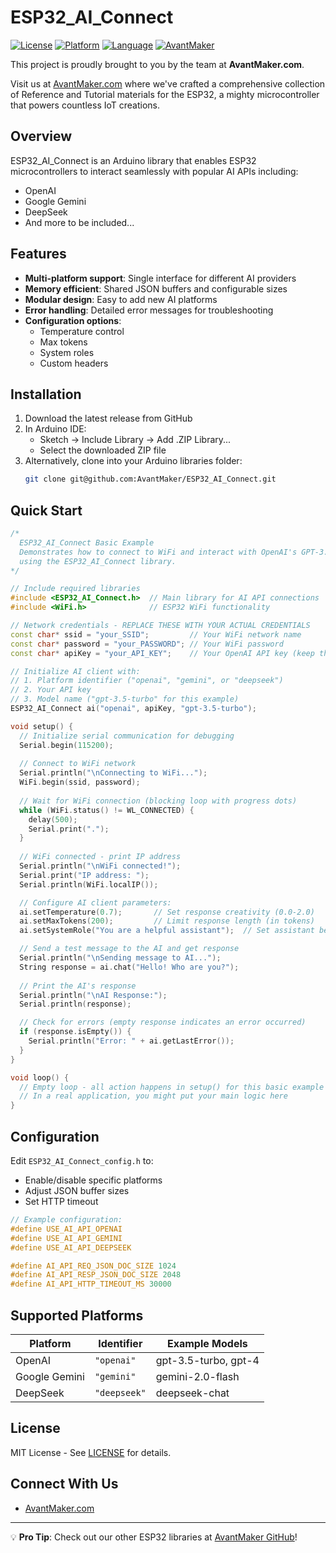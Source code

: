 # ESP32_AI_Connect

[![License](https://img.shields.io/badge/License-MIT-yellow.svg)](https://opensource.org/licenses/MIT)
[![Platform](https://img.shields.io/badge/Platform-ESP32-blue.svg)](https://www.espressif.com/en/products/socs/esp32)
[![Language](https://img.shields.io/badge/Language-Arduino-teal.svg)](https://www.arduino.cc/)
[![AvantMaker](https://img.shields.io/badge/By-AvantMaker-red.svg)](https://www.avantmaker.com)

This project is proudly brought to you by the team at **AvantMaker.com**.

Visit us at [AvantMaker.com](https://www.avantmaker.com) where we've crafted a comprehensive collection of Reference and Tutorial materials for the ESP32, a mighty microcontroller that powers countless IoT creations.

## Overview

ESP32_AI_Connect is an Arduino library that enables ESP32 microcontrollers to interact seamlessly with popular AI APIs including:
- OpenAI
- Google Gemini
- DeepSeek
- And more to be included...

## Features

- **Multi-platform support**: Single interface for different AI providers
- **Memory efficient**: Shared JSON buffers and configurable sizes
- **Modular design**: Easy to add new AI platforms
- **Error handling**: Detailed error messages for troubleshooting
- **Configuration options**: 
  - Temperature control
  - Max tokens
  - System roles
  - Custom headers

## Installation

1. Download the latest release from GitHub
2. In Arduino IDE:
   - Sketch → Include Library → Add .ZIP Library...
   - Select the downloaded ZIP file
3. Alternatively, clone into your Arduino libraries folder:
   ```bash
   git clone git@github.com:AvantMaker/ESP32_AI_Connect.git
   ```

## Quick Start

```cpp
/*
  ESP32_AI_Connect Basic Example
  Demonstrates how to connect to WiFi and interact with OpenAI's GPT-3.5-turbo model
  using the ESP32_AI_Connect library.
*/

// Include required libraries
#include <ESP32_AI_Connect.h>  // Main library for AI API connections
#include <WiFi.h>              // ESP32 WiFi functionality

// Network credentials - REPLACE THESE WITH YOUR ACTUAL CREDENTIALS
const char* ssid = "your_SSID";         // Your WiFi network name
const char* password = "your_PASSWORD"; // Your WiFi password
const char* apiKey = "your_API_KEY";    // Your OpenAI API key (keep this secure!)

// Initialize AI client with:
// 1. Platform identifier ("openai", "gemini", or "deepseek")
// 2. Your API key
// 3. Model name ("gpt-3.5-turbo" for this example)
ESP32_AI_Connect ai("openai", apiKey, "gpt-3.5-turbo");

void setup() {
  // Initialize serial communication for debugging
  Serial.begin(115200);
  
  // Connect to WiFi network
  Serial.println("\nConnecting to WiFi...");
  WiFi.begin(ssid, password);
  
  // Wait for WiFi connection (blocking loop with progress dots)
  while (WiFi.status() != WL_CONNECTED) {
    delay(500);
    Serial.print(".");
  }
  
  // WiFi connected - print IP address
  Serial.println("\nWiFi connected!");
  Serial.print("IP address: ");
  Serial.println(WiFi.localIP());

  // Configure AI client parameters:
  ai.setTemperature(0.7);       // Set response creativity (0.0-2.0)
  ai.setMaxTokens(200);         // Limit response length (in tokens)
  ai.setSystemRole("You are a helpful assistant");  // Set assistant behavior

  // Send a test message to the AI and get response
  Serial.println("\nSending message to AI...");
  String response = ai.chat("Hello! Who are you?");
  
  // Print the AI's response
  Serial.println("\nAI Response:");
  Serial.println(response);

  // Check for errors (empty response indicates an error occurred)
  if (response.isEmpty()) {
    Serial.println("Error: " + ai.getLastError());
  }
}

void loop() {
  // Empty loop - all action happens in setup() for this basic example
  // In a real application, you might put your main logic here
}
```

## Configuration

Edit `ESP32_AI_Connect_config.h` to:
- Enable/disable specific platforms
- Adjust JSON buffer sizes
- Set HTTP timeout

```cpp
// Example configuration:
#define USE_AI_API_OPENAI
#define USE_AI_API_GEMINI
#define USE_AI_API_DEEPSEEK

#define AI_API_REQ_JSON_DOC_SIZE 1024
#define AI_API_RESP_JSON_DOC_SIZE 2048
#define AI_API_HTTP_TIMEOUT_MS 30000
```

## Supported Platforms

| Platform | Identifier | Example Models |
|----------|------------|----------------|
| OpenAI | `"openai"` | gpt-3.5-turbo, gpt-4 |
| Google Gemini | `"gemini"` | gemini-2.0-flash |
| DeepSeek | `"deepseek"` | deepseek-chat |

## License

MIT License - See [LICENSE](LICENSE) for details.

## Connect With Us

- [AvantMaker.com](https://www.avantmaker.com)

---

💡 **Pro Tip**: Check out our other ESP32 libraries at [AvantMaker GitHub](https://github.com/avantmaker)!
```
